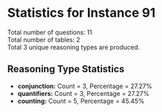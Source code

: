 # Statistics for Instance 91<br/>
Total number of questions: 11<br/>
Total number of tables: 2<br/>
Total 3 unique reasoning types are produced.<br/>
## Reasoning Type Statistics<br/>
- **conjunction:** Count = 3, Percentage = 27.27%<br/>
- **quantifiers:** Count = 3, Percentage = 27.27%<br/>
- **counting:** Count = 5, Percentage = 45.45%<br/>
